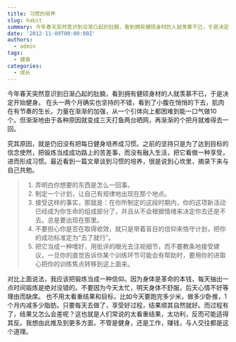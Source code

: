 ```yaml
---
title: 习惯的培养
slug: habit
summary: 今年春天突然意识到日渐凸起的肚腩，看到拥有健硕身材的人就羡慕不已，于是决定开始健身。 在头一两个月确实也坚持的不错，看到了小腹在悄悄的下去，肌肉在有节奏的生长，力量在渐渐的加强，从一个引体向上都困难到能一口气做10个。
date: '2012-11-09T00:00:00Z'
authors:
  - admin
tags:
  - 健身
categories:
  - 成长
---
```


今年春天突然意识到日渐凸起的肚腩，看到拥有健硕身材的人就羡慕不已，于是决定开始健身。 在头一两个月确实也坚持的不错，看到了小腹在悄悄的下去，肌肉在有节奏的生长，力量在渐渐的加强，从一个引体向上都困难到能一口气做10个。但渐渐地由于各种原因就变成三天打鱼两台晒网，再渐渐的个把月就难得去一回。

究其原因，就是仍旧没有把每日健身培养成习惯。之前的坚持只是为了达到目标的信念使然，把锻炼当成成功路上的苦差事，而没有融入生活，把它看做一种享受，进而形成习惯。最近看到一篇文章谈到习惯的培养，很是说到心坎里，摘录下来与自己共勉。

<blockquote>
<ol>
	<li>弄明白你想要的东西是怎么一回事。</li>
	<li>制定一个计划，让自己有规律地出现在那个地点。</li>
	<li>接受这样的事实，那就是：在你所制定的这段时期内，你的这项新活动已经成为你生命的组成部分了，并且从不会根据情绪来决定你去还是不去。总是要出现在那里。</li>
	<li>不要担心你是否在取得收效，就只是带着盲目的信仰来恪守计划，把你的成功标准定为“去了就行”。</li>
	<li>把它当成一种嗜好，用批评的眼光去注视细节，而不要教条地接受建议，一旦你的直觉告诉你某个训练环节可能会有帮助时，要用你的进取心把你的训练焦点转移到这上面来。</li>
</ol>
</blockquote>

<!-- more -->

对比上面说法，我应该把锻炼当成一种信仰。因为身体是革命的本钱，每天抽出一点时间锻炼是绝对没错的。不要因为今天太忙，明天身体不舒服，后天心情不好等理由而缺席。
也不用太看重结果和目标，比如今天要跑完多少米，做多少卧推，1个月内减多少脂肪。只要每天去做了，享受好过程，结果顺其自然就好。而过程有了，结果又怎么会差呢？这也就是人们常说的太看重结果，太功利，反而可能适得其反。我想由此推及到更多方面，不管是健身，还是工作，赚钱，与人交往都是这个道理。
